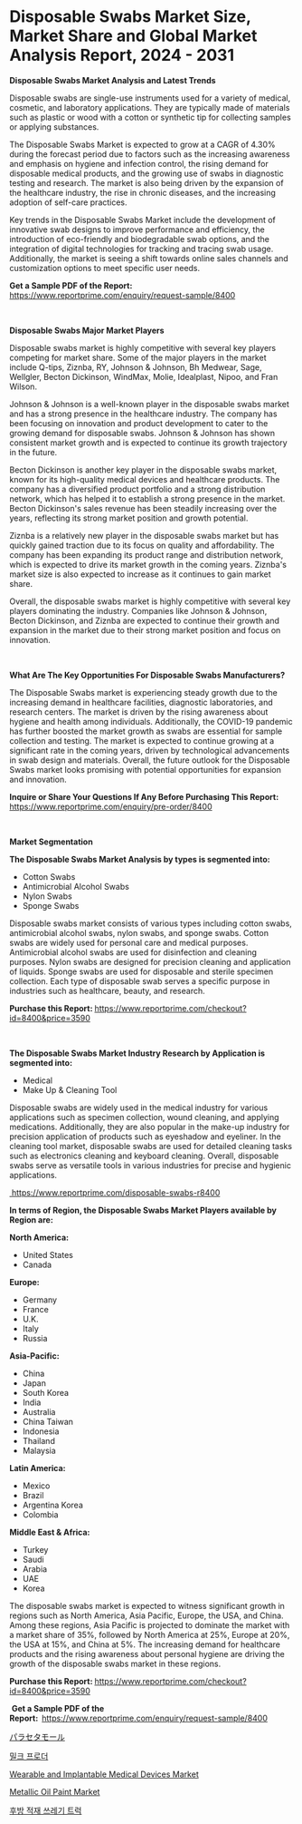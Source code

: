 <p><h1>Disposable Swabs Market Size, Market Share and Global Market Analysis Report, 2024 - 2031</h1></p><p><strong>Disposable Swabs Market Analysis and Latest Trends</strong></p>
<p><p>Disposable swabs are single-use instruments used for a variety of medical, cosmetic, and laboratory applications. They are typically made of materials such as plastic or wood with a cotton or synthetic tip for collecting samples or applying substances.</p><p>The Disposable Swabs Market is expected to grow at a CAGR of 4.30% during the forecast period due to factors such as the increasing awareness and emphasis on hygiene and infection control, the rising demand for disposable medical products, and the growing use of swabs in diagnostic testing and research. The market is also being driven by the expansion of the healthcare industry, the rise in chronic diseases, and the increasing adoption of self-care practices.</p><p>Key trends in the Disposable Swabs Market include the development of innovative swab designs to improve performance and efficiency, the introduction of eco-friendly and biodegradable swab options, and the integration of digital technologies for tracking and tracing swab usage. Additionally, the market is seeing a shift towards online sales channels and customization options to meet specific user needs.</p></p>
<p><strong>Get a Sample PDF of the Report:&nbsp;</strong> <a href="https://www.reportprime.com/enquiry/request-sample/8400">https://www.reportprime.com/enquiry/request-sample/8400</a></p>
<p>&nbsp;</p>
<p><strong>Disposable Swabs Major Market Players</strong></p>
<p><p>Disposable swabs market is highly competitive with several key players competing for market share. Some of the major players in the market include Q-tips, Ziznba, RY, Johnson & Johnson, Bh Medwear, Sage, Wellgler, Becton Dickinson, WindMax, Molie, Idealplast, Nipoo, and Fran Wilson.</p><p>Johnson & Johnson is a well-known player in the disposable swabs market and has a strong presence in the healthcare industry. The company has been focusing on innovation and product development to cater to the growing demand for disposable swabs. Johnson & Johnson has shown consistent market growth and is expected to continue its growth trajectory in the future.</p><p>Becton Dickinson is another key player in the disposable swabs market, known for its high-quality medical devices and healthcare products. The company has a diversified product portfolio and a strong distribution network, which has helped it to establish a strong presence in the market. Becton Dickinson's sales revenue has been steadily increasing over the years, reflecting its strong market position and growth potential.</p><p>Ziznba is a relatively new player in the disposable swabs market but has quickly gained traction due to its focus on quality and affordability. The company has been expanding its product range and distribution network, which is expected to drive its market growth in the coming years. Ziznba's market size is also expected to increase as it continues to gain market share.</p><p>Overall, the disposable swabs market is highly competitive with several key players dominating the industry. Companies like Johnson & Johnson, Becton Dickinson, and Ziznba are expected to continue their growth and expansion in the market due to their strong market position and focus on innovation.</p></p>
<p>&nbsp;</p>
<p><strong>What Are The Key Opportunities For Disposable Swabs Manufacturers?</strong></p>
<p><p>The Disposable Swabs market is experiencing steady growth due to the increasing demand in healthcare facilities, diagnostic laboratories, and research centers. The market is driven by the rising awareness about hygiene and health among individuals. Additionally, the COVID-19 pandemic has further boosted the market growth as swabs are essential for sample collection and testing. The market is expected to continue growing at a significant rate in the coming years, driven by technological advancements in swab design and materials. Overall, the future outlook for the Disposable Swabs market looks promising with potential opportunities for expansion and innovation.</p></p>
<p><strong>Inquire or Share Your Questions If Any Before Purchasing This Report:</strong> <a href="https://www.reportprime.com/enquiry/pre-order/8400">https://www.reportprime.com/enquiry/pre-order/8400</a></p>
<p>&nbsp;</p>
<p><strong>Market Segmentation</strong></p>
<p><strong>The Disposable Swabs Market Analysis by types is segmented into:</strong></p>
<p><ul><li>Cotton Swabs</li><li>Antimicrobial Alcohol Swabs</li><li>Nylon Swabs</li><li>Sponge Swabs</li></ul></p>
<p><p>Disposable swabs market consists of various types including cotton swabs, antimicrobial alcohol swabs, nylon swabs, and sponge swabs. Cotton swabs are widely used for personal care and medical purposes. Antimicrobial alcohol swabs are used for disinfection and cleaning purposes. Nylon swabs are designed for precision cleaning and application of liquids. Sponge swabs are used for disposable and sterile specimen collection. Each type of disposable swab serves a specific purpose in industries such as healthcare, beauty, and research.</p></p>
<p><strong>Purchase this Report:&nbsp;</strong><a href="https://www.reportprime.com/checkout?id=8400&price=3590">https://www.reportprime.com/checkout?id=8400&price=3590</a></p>
<p>&nbsp;</p>
<p><strong>The Disposable Swabs Market Industry Research by Application is segmented into:</strong></p>
<p><ul><li>Medical</li><li>Make Up & Cleaning Tool</li></ul></p>
<p><p>Disposable swabs are widely used in the medical industry for various applications such as specimen collection, wound cleaning, and applying medications. Additionally, they are also popular in the make-up industry for precision application of products such as eyeshadow and eyeliner. In the cleaning tool market, disposable swabs are used for detailed cleaning tasks such as electronics cleaning and keyboard cleaning. Overall, disposable swabs serve as versatile tools in various industries for precise and hygienic applications.</p></p>
<p><a href="https://www.reportprime.com/disposable-swabs-r8400">&nbsp;https://www.reportprime.com/disposable-swabs-r8400</a></p>
<p><strong>In terms of Region, the Disposable Swabs Market Players available by Region are:</strong></p>
<p>
    <p> <strong> North America: </strong>
        <ul>
            <li>United States</li>
            <li>Canada</li>
        </ul>
        </p> 
    <p> <strong> Europe: </strong>
        <ul>
            <li>Germany</li>
            <li>France</li>
            <li>U.K.</li>
            <li>Italy</li>
            <li>Russia</li>
        </ul>
        </p> 
    <p> <strong> Asia-Pacific: </strong>
        <ul>
            <li>China</li>
            <li>Japan</li>
            <li>South Korea</li>
            <li>India</li>
            <li>Australia</li>
            <li>China Taiwan</li>
            <li>Indonesia</li>
            <li>Thailand</li>
            <li>Malaysia</li>
        </ul>
        </p> 
    <p> <strong> Latin America: </strong>
        <ul>
            <li>Mexico</li>
            <li>Brazil</li>
            <li>Argentina Korea</li>
            <li>Colombia</li>
        </ul>
        </p> 
    <p> <strong> Middle East & Africa: </strong>
        <ul>
            <li>Turkey</li>
            <li>Saudi</li>
            <li>Arabia</li>
            <li>UAE</li>
            <li>Korea</li>
        </ul>
    </p>
    </p>
<p><p>The disposable swabs market is expected to witness significant growth in regions such as North America, Asia Pacific, Europe, the USA, and China. Among these regions, Asia Pacific is projected to dominate the market with a market share of 35%, followed by North America at 25%, Europe at 20%, the USA at 15%, and China at 5%. The increasing demand for healthcare products and the rising awareness about personal hygiene are driving the growth of the disposable swabs market in these regions.</p></p>
<p><strong>Purchase this Report: </strong><a href="https://www.reportprime.com/checkout?id=8400&price=3590">https://www.reportprime.com/checkout?id=8400&price=3590</a></p>
<p>&nbsp;<strong>Get a Sample PDF of the Report:&nbsp;&nbsp;</strong><a href="https://www.reportprime.com/enquiry/request-sample/8400">https://www.reportprime.com/enquiry/request-sample/8400</a></p>
<p><strong></strong></p>
<p><p><a href="https://medium.com/@roachbrenda/%E3%83%91%E3%83%A9%E3%82%BB%E3%82%BF%E3%83%A2%E3%83%BC%E3%83%AB%E5%B8%82%E5%A0%B4%E3%81%AE%E3%83%A1%E3%83%88%E3%83%AA%E3%82%AF%E3%82%B9%E3%82%92%E8%A7%A3%E8%AA%AD%E3%81%99%E3%82%8B-%E5%B8%82%E5%A0%B4%E3%82%B7%E3%82%A7%E3%82%A2-%E3%83%88%E3%83%AC%E3%83%B3%E3%83%89-%E6%88%90%E9%95%B7%E3%83%91%E3%82%BF%E3%83%BC%E3%83%B3-73f297050b23">パラセタモール</a></p><p><a href="https://medium.com/@haroldwarren626/%EC%9A%B0%EC%9C%A0-%EA%B1%B0%ED%92%88%EA%B8%B0-%EC%8B%9C%EC%9E%A5%EC%9D%80-%EC%8B%9C%EC%9E%A5-%EC%A0%90%EC%9C%A0%EC%9C%A8-%EC%8B%9C%EC%9E%A5-%EB%8F%99%ED%96%A5-%EB%B0%8F-%EC%8B%9C%EC%9E%A5-%EC%84%B1%EC%9E%A5%EC%97%90-%EB%8C%80%ED%95%9C-%EC%A0%95%EB%B3%B4%EB%A5%BC-%EC%A0%9C%EA%B3%B5%ED%95%A9%EB%8B%88%EB%8B%A4-e88f46c74cdf">밀크 프로더</a></p><p><a href="https://github.com/zjyglelu/Market-Research-Report-List-2/blob/main/wearable-and-implantable-medical-devices-market.md">Wearable and Implantable Medical Devices Market</a></p><p><a href="https://issuu.com/reportprime-2/docs/metallic-oil-paint-market-size-2030.pptx">Metallic Oil Paint Market</a></p><p><a href="https://github.com/TrevorKruvalis5678/Market-Research-Report-List-1/blob/main/948177520947.md">후방 적재 쓰레기 트럭</a></p></p>